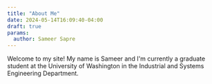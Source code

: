 ```yaml
---
title: "About Me"
date: 2024-05-14T16:09:40-04:00
draft: true
params:
  author: Sameer Sapre
---
```


Welcome to my site! My name is Sameer and I'm currently a graduate student at the University of Washington in the Industrial and Systems Engineering Department.